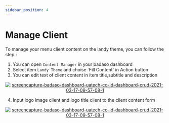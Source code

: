 ```yaml
---
sidebar_position: 4
---
```


# Manage Client 

To manage your menu client content on the landy theme, you can follow the step :
1. You can open `Content Manager` in your badaso dashboard
2. Select item `Landy Theme` and choise `Fill Content' in Action button
3. You can edit text of client content in item title,subtitle and description
<p align="center">
  <a href="https://badaso-docs.uatech.co.id/">
    <img src="http://localhost:3000/img/client-teks.png" alt="screencapture-badaso-dashboard-uatech-co-id-dashboard-crud-2021-03-17-09-57-08-1" />
  </a>
</p>

4. Input logo image client and logo title client to the client content form
<p align="center">
  <a href="https://badaso-docs.uatech.co.id/">
    <img src="http://localhost:3000/img/client-content.png" alt="screencapture-badaso-dashboard-uatech-co-id-dashboard-crud-2021-03-17-09-57-08-1" />
  </a>
</p>
